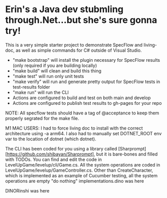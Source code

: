 # Erin's a Java dev stubmling through.Net...but she's sure gonna try!

This is a very simple starter project to demonstrate SpecFlow and living-doc, as well as simple commands for C# outside of Visual Studio.
* "make bootstrap" will install the plugin necessary for SpecFlow results (only required if you are building locally)
* "make build" will clean and build this thing
* "make test" will run only unit tests 
* "make verify" will run and generate pretty output for SpecFlow tests in test-results folder
* "make run" will run the CLI
* Actions are configured to build and test on both main and develop
* Actions are configured to publish test results to gh-pages for your repo


NOTE: All specflow tests should have a tag of @acceptance to keep them properly segrated for the make file.

M1 MAC USERS: I had to force living doc to install with the correct architecture using -a arm64. I also had to manually set DOTNET_ROOT env var to the location of dotnet (which dotnet).

The CLI has been coded for you using a library called [Sharprompt][https://github.com/shibayan/Sharprompt], but it is bare-bones and filled with TODOs. You can find and edit the code in LevelUpGame/levelup/cli/Game.cs.  All the system operations are coded in LevelUpGame/levelup/GameController.cs. Other than CreateCharacter, which is implemented as an example of Cucumber testing, all the system operations are empty "do nothing" implementations.dino was here

DINORinshi was here
